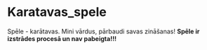 # Karatavas_spele
Spēle - karātavas. Mini vārdus, pārbaudi savas zināšanas!
**Spēle ir izstrādes procesā un nav pabeigta!!!**
